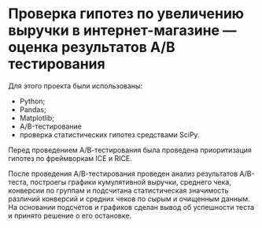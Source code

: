 # Проверка гипотез по увеличению выручки в интернет-магазине — оценка результатов A/B тестирования

Для этого проекта были использованы:
- Python;
- Pandas;
- Matplotlib;
- A/B-тестирование
- проверка статистических гипотез средствами SciPy.

Перед проведением А/В-тестирования была проведена приоритизация гипотез по фреймворкам ICE и RICE. 

После проведения А/В-тестирования проведен анализ результатов A/B-теста, построегы графики кумулятивной выручки, среднего чека, конверсии по группам и подсчитана статистическая значимость различий конверсий и средних чеков по сырым и очищенным данным. На основании подсчетов и графиков сделан вывод об успешности теста и принято решение о его остановке.
